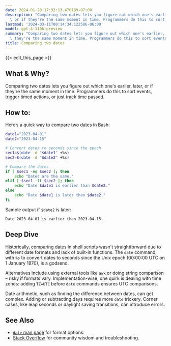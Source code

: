 ```yaml
---
date: 2024-01-20 17:32:13.470189-07:00
description: "Comparing two dates lets you figure out which one's earlier, later,\
  \ or if they're the same moment in time. Programmers do this to sort events, trigger\u2026"
lastmod: '2024-03-11T00:14:34.122586-06:00'
model: gpt-4-1106-preview
summary: "Comparing two dates lets you figure out which one's earlier, later, or if\
  \ they're the same moment in time. Programmers do this to sort events, trigger\u2026"
title: Comparing two dates
---
```


{{< edit_this_page >}}

## What & Why?
Comparing two dates lets you figure out which one's earlier, later, or if they're the same moment in time. Programmers do this to sort events, trigger timed actions, or just track time passed.

## How to:
Here’s a quick way to compare two dates in Bash:

```Bash
date1="2023-04-01"
date2="2023-04-15"

# Convert dates to seconds since the epoch
sec1=$(date -d "$date1" +%s)
sec2=$(date -d "$date2" +%s)

# Compare the dates
if [ $sec1 -eq $sec2 ]; then
    echo "Dates are the same."
elif [ $sec1 -lt $sec2 ]; then
    echo "Date $date1 is earlier than $date2."
else
    echo "Date $date1 is later than $date2."
fi
```

Sample output if `$date2` is later:

```
Date 2023-04-01 is earlier than 2023-04-15.
```

## Deep Dive
Historically, comparing dates in shell scripts wasn't straightforward due to different date formats and lack of built-in functions. The `date` command, with `%s` to convert dates to seconds since the Unix epoch (00:00:00 UTC on 1 January 1970), is a godsend.

Alternatives include using external tools like `awk` or doing string comparison – risky if formats vary. Implementation-wise, one quirk is dealing with time zones: adding `TZ=UTC` before `date` commands ensures UTC comparisons.

Date arithmetic, such as finding the difference between dates, can get complex. Adding or subtracting days requires more `date` trickery. Corner cases, like leap seconds or daylight saving transitions, can introduce errors.

## See Also
- [`date` man page](https://man7.org/linux/man-pages/man1/date.1.html) for format options.
- [Stack Overflow](https://stackoverflow.com/questions/tagged/bash) for community wisdom and troubleshooting.

